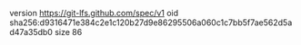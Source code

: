 version https://git-lfs.github.com/spec/v1
oid sha256:d9316471e384c2e1c120b27d9e86295506a060c1c7bb5f7ae562d5ad47a35db0
size 86

